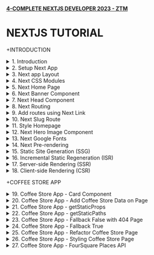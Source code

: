#### [4-COMPLETE NEXTJS DEVELOPER 2023 - ZTM](/courses/react/4.md)

# NEXTJS TUTORIAL

+INTRODUCTION

<details>
  <summary>1. Introduction </summary>

# Introduction

![image](https://github.com/omeatai/My-Tutorials/assets/32337103/d43dc0a4-431c-4e13-84c7-398544b6327d)
![image](https://github.com/omeatai/My-Tutorials/assets/32337103/9b63b39e-2f56-4aa8-b66f-122d5523c16b)
![image](https://github.com/omeatai/My-Tutorials/assets/32337103/f3a13054-0683-443a-a6ac-c7708f32a536)
![image](https://github.com/omeatai/My-Tutorials/assets/32337103/d3436004-d547-47f5-a5bd-7742a9f30cf4)
![image](https://github.com/omeatai/My-Tutorials/assets/32337103/cbed16b2-2d5f-4b0d-9930-ce13acb7b307)
![image](https://github.com/omeatai/My-Tutorials/assets/32337103/97bb191c-f27a-476b-9bec-8c377b7c839c)
![image](https://github.com/omeatai/My-Tutorials/assets/32337103/691548e8-62ec-41d1-9db4-881dd89b15e0)
![image](https://github.com/omeatai/My-Tutorials/assets/32337103/4611240a-1722-4ab7-93ea-4ab16a12a123)
![image](https://github.com/omeatai/My-Tutorials/assets/32337103/bfce4eb1-16ed-4ad0-a3ba-a271649fb55d)
![image](https://github.com/omeatai/My-Tutorials/assets/32337103/a9679896-0c93-45c6-81d5-e96977afbd22)
![image](https://github.com/omeatai/My-Tutorials/assets/32337103/79dae223-6bbc-4406-b573-be87b40a61bb)
![image](https://github.com/omeatai/My-Tutorials/assets/32337103/b630878c-ffb8-49c6-b881-a1031ae7e21e)
![image](https://github.com/omeatai/My-Tutorials/assets/32337103/e379ab3a-82ca-48f7-8774-98e9f500efcd)
![image](https://github.com/omeatai/My-Tutorials/assets/32337103/1e51fcb5-19e8-420b-8f15-879afb9c8a2a)

# #END</details>

<details>
  <summary>2. Setup Next App </summary>

# Setup Next App

# Create Next App for version 12

```jsb
npx create-next-app@12 <app-name> && cd <app-name> && npm i next@12

npx create-next-app@12 coffee-app && cd coffee-app && npm i next@12
```

# Create Next App for version 13

```jsb
npx create-next-app@latest
yarn create next-app
```

```jsb
What is your project named? coffee-app
Would you like to use TypeScript? No / Yes
Would you like to use ESLint? No / Yes
Would you like to use Tailwind CSS? No / Yes
Would you like to use `src/` directory? No / Yes
Would you like to use App Router? (recommended) No / Yes
Would you like to customize the default import alias (@/*)? No / Yes
What import alias would you like configured? @/*
```

# Upgrading from 12 to 13

```jsb
npm i next@latest react@latest react-dom@latest eslint-config-next@latest
yarn add next@latest react@latest react-dom@latest eslint-config-next@latest
pnpm up next react react-dom eslint-config-next --latest
bun add next@latest react@latest react-dom@latest eslint-config-next@latest
```

# Upgrading to version 12

```jsb
npm install react@latest react-dom@latest
yarn add react@latest react-dom@latest
pnpm update react@latest react-dom@latest
bun add react@latest react-dom@latest

npm install next@12
yarn add next@12
pnpm update next@12
bun add next@12
```

<img width="1298" alt="image" src="https://github.com/omeatai/My-Tutorials/assets/32337103/031bba8c-668b-4064-aaa6-64747fb0356b">


# #END</details>

<details>
  <summary>3. Next app Layout </summary>

# Next app Layout

### [https://github.com/omeatai/x-next-webapp/commit/205dbdd16227c77de5ebab591b2726789c2dcc5b](https://github.com/omeatai/x-next-webapp/commit/205dbdd16227c77de5ebab591b2726789c2dcc5b)

<img width="1014" alt="image" src="https://github.com/omeatai/My-Tutorials/assets/32337103/54ba405b-b53f-4f3a-b42b-5db412e3ca40">
<img width="1014" alt="image" src="https://github.com/omeatai/My-Tutorials/assets/32337103/943a90a2-d3fd-4aad-8721-75d3ce2ddef3">
<img width="1014" alt="image" src="https://github.com/omeatai/My-Tutorials/assets/32337103/9c4fe955-0d54-40b6-9694-455e751f8bb0">
<img width="1298" alt="image" src="https://github.com/omeatai/My-Tutorials/assets/32337103/385d9680-e444-43c4-9da0-d850462ab04e">
<img width="1298" alt="image" src="https://github.com/omeatai/My-Tutorials/assets/32337103/c5bdc508-7bca-4e13-8ad8-fab532b442d4">

# #END</details>

<details>
  <summary>4. Next CSS Modules </summary>

# Next CSS Modules

### [https://github.com/omeatai/x-next-webapp/commit/a477033ea99acebfd8aea802a44bd4b64ba5342a](https://github.com/omeatai/x-next-webapp/commit/a477033ea99acebfd8aea802a44bd4b64ba5342a)

<img width="1014" alt="image" src="https://github.com/omeatai/My-Tutorials/assets/32337103/871600a1-a932-496d-89cb-d32b0a558673">
<img width="1014" alt="image" src="https://github.com/omeatai/My-Tutorials/assets/32337103/d63f0806-7fc6-4302-8cec-4c719cf750be">
<img width="1298" alt="image" src="https://github.com/omeatai/My-Tutorials/assets/32337103/9ac6ea72-355e-4d32-90a7-a208d9ca68a8">

# #END</details>

<details>
  <summary>5. Next Home Page </summary>

# Next Home Page

### [https://github.com/omeatai/x-next-webapp/commit/626c8abd5688b078f128d4baf58d76ef0e81063e](https://github.com/omeatai/x-next-webapp/commit/626c8abd5688b078f128d4baf58d76ef0e81063e)

<img width="1300" alt="image" src="https://github.com/omeatai/My-Tutorials/assets/32337103/6a6e1835-8894-423f-826d-4d0a6651e466">
<img width="1014" alt="image" src="https://github.com/omeatai/My-Tutorials/assets/32337103/c410bfec-928d-4dcf-8d86-ed9db6f8ae4e">
<img width="1014" alt="image" src="https://github.com/omeatai/My-Tutorials/assets/32337103/fe239b76-d0fb-4c6b-8a42-eaa46fb14eb4">
<img width="1014" alt="image" src="https://github.com/omeatai/My-Tutorials/assets/32337103/0f98e617-10c1-466b-aead-9da01eda498e">
<img width="1300" alt="image" src="https://github.com/omeatai/My-Tutorials/assets/32337103/3f4923be-2173-4815-97a2-4a68fb4008db">

# #END</details>

<details>
  <summary>6. Next Banner Component </summary>

# Next Banner Component

### [https://github.com/omeatai/x-next-webapp/commit/00bccabd834fd8dbbce7a4d030a99f02ab267fa2](https://github.com/omeatai/x-next-webapp/commit/00bccabd834fd8dbbce7a4d030a99f02ab267fa2)

<img width="1014" alt="image" src="https://github.com/omeatai/My-Tutorials/assets/32337103/df5c2c5d-f2ef-4f8d-ad9a-227e3244d290">
<img width="1014" alt="image" src="https://github.com/omeatai/My-Tutorials/assets/32337103/fa29f14d-96b1-4cd5-b306-27f39dd1c3d3">
<img width="1014" alt="image" src="https://github.com/omeatai/My-Tutorials/assets/32337103/13985fbd-ba3a-476d-9858-bdc71b530175">
<img width="1014" alt="image" src="https://github.com/omeatai/My-Tutorials/assets/32337103/25c48848-355b-4a90-bf7c-0599a0b4bb4b">
<img width="1299" alt="image" src="https://github.com/omeatai/My-Tutorials/assets/32337103/38bc4f76-0050-40c4-9fef-7466e0d22a17">
<img width="1299" alt="image" src="https://github.com/omeatai/My-Tutorials/assets/32337103/0ce5c47e-31b2-447d-be78-965c4d92e17a">
<img width="1299" alt="image" src="https://github.com/omeatai/My-Tutorials/assets/32337103/a737d0ad-6c24-43ea-9046-f8c2532f195f">

# #END</details>

<details>
  <summary>7. Next Head Component </summary>

# Next Head Component

### [https://github.com/omeatai/x-next-webapp/commit/e760427e22606f731e4c8ddfb6b4d84708149cbc](https://github.com/omeatai/x-next-webapp/commit/e760427e22606f731e4c8ddfb6b4d84708149cbc)

<img width="1014" alt="image" src="https://github.com/omeatai/My-Tutorials/assets/32337103/2598b577-2616-410f-b588-9fb6018007d9">
<img width="1299" alt="image" src="https://github.com/omeatai/My-Tutorials/assets/32337103/0c38d1d8-8f71-4678-880f-cbf12d85c594">

# #END</details>

<details>
  <summary>8. Next Routing </summary>

# Next Routing 

### [https://github.com/omeatai/x-next-webapp/commit/936bef46df6e4365b30b689f41fa7e4e86c9d56e](https://github.com/omeatai/x-next-webapp/commit/936bef46df6e4365b30b689f41fa7e4e86c9d56e)

![image](https://github.com/omeatai/My-Tutorials/assets/32337103/9f1dcbfe-8f50-4e79-bb8e-37c918841fd3)
![image](https://github.com/omeatai/My-Tutorials/assets/32337103/8d31c391-ecee-4c26-98be-43ea235caf99)
<img width="1014" alt="image" src="https://github.com/omeatai/My-Tutorials/assets/32337103/3a9e23ff-3171-4160-8cb7-73278dc04022">
<img width="1014" alt="image" src="https://github.com/omeatai/My-Tutorials/assets/32337103/e59a9f08-ae01-473f-bf7d-9e3cea55014e">
<img width="1014" alt="image" src="https://github.com/omeatai/My-Tutorials/assets/32337103/c8f4f039-b0ee-47c9-ae4b-9c99af36f01b">
<img width="1014" alt="image" src="https://github.com/omeatai/My-Tutorials/assets/32337103/5f557732-6c67-4ffa-8a2b-f5c9cf60eb5d">
<img width="1295" alt="image" src="https://github.com/omeatai/My-Tutorials/assets/32337103/a3948248-1d27-4e65-87b4-7b5aa20ca42d">
<img width="1295" alt="image" src="https://github.com/omeatai/My-Tutorials/assets/32337103/ca62d637-ba35-4df2-8110-7f798bb4fd7c">
<img width="1295" alt="image" src="https://github.com/omeatai/My-Tutorials/assets/32337103/3aee1c32-4761-4005-ad76-c5d5b4c58453">

# #END</details>

<details>
  <summary>9. Add routes using Next Link </summary>

# Add routes using Next Link

### [https://github.com/omeatai/x-next-webapp/commit/cd4814ea22b697d859cd515cd5a9e16b4b320fc2](https://github.com/omeatai/x-next-webapp/commit/cd4814ea22b697d859cd515cd5a9e16b4b320fc2)

![image](https://github.com/omeatai/My-Tutorials/assets/32337103/91b9a2b3-ffe0-4674-8577-c6114ab2bbeb)
<img width="1015" alt="image" src="https://github.com/omeatai/My-Tutorials/assets/32337103/13c82c86-7c08-4497-b6b2-91997191f11b">
<img width="1015" alt="image" src="https://github.com/omeatai/My-Tutorials/assets/32337103/487f3dc8-5920-4b57-af3f-8da29b80399a">
<img width="1295" alt="image" src="https://github.com/omeatai/My-Tutorials/assets/32337103/d481eda6-56ba-4bcf-91b5-4f65aff37431">
<img width="1295" alt="image" src="https://github.com/omeatai/My-Tutorials/assets/32337103/14dc776d-4c16-4c91-80e7-7be3c6df7027">

# #END</details>

<details>
  <summary>10. Next Slug Route  </summary>

# Next Slug Route

### [https://github.com/omeatai/x-next-webapp/commit/96fb2cc0a7066d3969969eb530f52ecf70b952bd](https://github.com/omeatai/x-next-webapp/commit/96fb2cc0a7066d3969969eb530f52ecf70b952bd)

# Install Lodash

```jsb
npm i --save lodash
```

<img width="1295" alt="image" src="https://github.com/omeatai/My-Tutorials/assets/32337103/d574cb83-9a89-42dc-b0c9-4b3dedf72fc0">
<img width="1295" alt="image" src="https://github.com/omeatai/My-Tutorials/assets/32337103/a1320dd2-bffe-4277-acb4-ef68a019991e">
<img width="1295" alt="image" src="https://github.com/omeatai/My-Tutorials/assets/32337103/2a0abf07-e5e7-4b57-9367-20814892ad95">
<img width="1015" alt="image" src="https://github.com/omeatai/My-Tutorials/assets/32337103/3dc6b2dd-8c5c-44dc-bc11-f0f25c5930d9">
<img width="1015" alt="image" src="https://github.com/omeatai/My-Tutorials/assets/32337103/2a01b56a-4a8a-450c-a6ac-4b9cc40b43a6">
<img width="1295" alt="image" src="https://github.com/omeatai/My-Tutorials/assets/32337103/3251bd47-bc94-4258-8b6f-30be0ffbe6a2">
<img width="1295" alt="image" src="https://github.com/omeatai/My-Tutorials/assets/32337103/4b705269-0418-42e3-9f76-66bc39e03d05">

# #END</details>

<details>
  <summary>11. Style Homepage </summary>

# Style Homepage

### [https://github.com/omeatai/x-next-webapp/commit/368037faab54690d2022b86aa559cbafbbb9a754](https://github.com/omeatai/x-next-webapp/commit/368037faab54690d2022b86aa559cbafbbb9a754)

<img width="1013" alt="image" src="https://github.com/omeatai/My-Tutorials/assets/32337103/b8c2345a-54f8-4390-b9b5-3e351bc5c8e2">
<img width="1013" alt="image" src="https://github.com/omeatai/My-Tutorials/assets/32337103/f2ab47b3-266b-4121-bd09-de3d8f8048a4">
<img width="1013" alt="image" src="https://github.com/omeatai/My-Tutorials/assets/32337103/5ab858bf-78b7-4c1e-b228-858347a28e60">
<img width="1013" alt="image" src="https://github.com/omeatai/My-Tutorials/assets/32337103/d98f1bcb-487b-424b-a032-d424fcfa4e50">
<img width="1013" alt="image" src="https://github.com/omeatai/My-Tutorials/assets/32337103/32d44288-0c7c-4da7-ac1d-e1fddd5039ed">
<img width="1285" alt="image" src="https://github.com/omeatai/My-Tutorials/assets/32337103/2b9e1983-6fe0-48f7-ab24-5cdc027bec72">

# #END</details>

<details>
  <summary>12. Next Hero Image Component  </summary>

# Next Hero Image Component

### [https://github.com/omeatai/x-next-webapp/commit/cab6c3af3ce7996a2d79c5584d8870e93d7865b8](https://github.com/omeatai/x-next-webapp/commit/cab6c3af3ce7996a2d79c5584d8870e93d7865b8)

<img width="1275" alt="image" src="https://github.com/omeatai/My-Tutorials/assets/32337103/4af4cee0-5e73-43cc-aab3-08e5111d3530">
<img width="1275" alt="image" src="https://github.com/omeatai/My-Tutorials/assets/32337103/793233b3-47c6-4d1b-9e49-04021e1420bf">
<img width="1275" alt="image" src="https://github.com/omeatai/My-Tutorials/assets/32337103/7514ec08-ad22-4aca-b8d4-4f80830ce4c6">
<img width="1275" alt="image" src="https://github.com/omeatai/My-Tutorials/assets/32337103/abf76ec3-ae45-4a4f-8420-bea4116b3e53">
<img width="1017" alt="image" src="https://github.com/omeatai/My-Tutorials/assets/32337103/38ee4dc6-dde3-4c26-9e28-d5f4546f5125">
<img width="1017" alt="image" src="https://github.com/omeatai/My-Tutorials/assets/32337103/fefb4ce9-f4ca-461d-8449-8c46d05dd39b">
<img width="1287" alt="image" src="https://github.com/omeatai/My-Tutorials/assets/32337103/af69bbb7-d653-4b4a-9861-2fab5fefe95f">

# #END</details>

<details>
  <summary>13. Next Google Fonts  </summary>

# Next Google Fonts

### [https://github.com/omeatai/x-next-webapp/commit/6287e37850702f7631e09cbb28c6366be88c6b8d](https://github.com/omeatai/x-next-webapp/commit/6287e37850702f7631e09cbb28c6366be88c6b8d)

# Custom Document Sample

```js
import { Html, Head, Main, NextScript } from 'next/document'
 
export default function Document() {
  return (
    <Html lang="en">
      <Head>
        <link
          rel="preload"
          href="/fonts/IBMPlexSans-Bold.ttf"
          as="font"
          crossOrigin="anonymous"
        ></link>
        <link
          rel="preload"
          href="/fonts/IBMPlexSans-Regular.ttf"
          as="font"
          crossOrigin="anonymous"
        ></link>
        <link
          rel="preload"
          href="/fonts/IBMPlexSans-SemiBold.ttf"
          as="font"
          crossOrigin="anonymous"
        ></link>
      </Head>
      <body>
        <Main />
        <NextScript />
      </body>
    </Html>
  )
}
```

```js
import Document, { Head, Html, Main, NextScript } from "next/document";

class MyDocument extends Document {
  render() {
    return (
      <Html lang="en">
        <Head>
        <link
          rel="preload"
          href="/fonts/IBMPlexSans-Bold.ttf"
          as="font"
          crossOrigin="anonymous"
        ></link>
        <link
          rel="preload"
          href="/fonts/IBMPlexSans-Regular.ttf"
          as="font"
          crossOrigin="anonymous"
        ></link>
        <link
          rel="preload"
          href="/fonts/IBMPlexSans-SemiBold.ttf"
          as="font"
          crossOrigin="anonymous"
        ></link>
      </Head>
        <body>
          <Main></Main>
          <NextScript />
        </body>
      </Html>
    );
  }
}

export default MyDocument;
```

<img width="1287" alt="image" src="https://github.com/omeatai/My-Tutorials/assets/32337103/040d266a-fa7d-40f2-9a84-47148a0cbfb4">
<img width="1287" alt="image" src="https://github.com/omeatai/My-Tutorials/assets/32337103/c24838b8-37b5-4532-9f08-386f53409ee2">
<img width="1044" alt="image" src="https://github.com/omeatai/My-Tutorials/assets/32337103/5171dfeb-6b5e-42f6-bd63-c1419f9110a8">
<img width="1291" alt="image" src="https://github.com/omeatai/My-Tutorials/assets/32337103/a8401544-bb0d-44d8-b260-15e0bb3dcd66">
<img width="1291" alt="image" src="https://github.com/omeatai/My-Tutorials/assets/32337103/4829113a-07bd-4e4f-aee8-d50504de54d7">
<img width="1015" alt="image" src="https://github.com/omeatai/My-Tutorials/assets/32337103/12041b4b-e79d-4114-a17b-763f7a7791d1">
<img width="1015" alt="image" src="https://github.com/omeatai/My-Tutorials/assets/32337103/d43dcb8f-e299-4543-b7a6-bbb8968e97ff">
<img width="1015" alt="image" src="https://github.com/omeatai/My-Tutorials/assets/32337103/1d4c9cb0-7ffe-45dc-a78c-901b429fb6cd">
<img width="1291" alt="image" src="https://github.com/omeatai/My-Tutorials/assets/32337103/857d5e9a-c1dd-4cfc-ba3c-b6078f86e8ed">
<img width="1291" alt="image" src="https://github.com/omeatai/My-Tutorials/assets/32337103/9e82152c-e7f6-4973-bf1d-84b9058db810">
<img width="1291" alt="image" src="https://github.com/omeatai/My-Tutorials/assets/32337103/d8347a61-8804-4682-b3d5-f616cfb9c0c9">

# #END</details>

<details>
  <summary>14. Next Pre-rendering  </summary>

# Next Pre-rendering

![image](https://github.com/omeatai/My-Tutorials/assets/32337103/e196f6ee-676d-4eb5-b81b-d50d40ffd817)
![image](https://github.com/omeatai/My-Tutorials/assets/32337103/a5742603-5635-4f8a-b4c8-48b46cc7625b)
![image](https://github.com/omeatai/My-Tutorials/assets/32337103/14e2de3f-c881-493d-90c5-51cfab4f5337)
![image](https://github.com/omeatai/My-Tutorials/assets/32337103/33756400-b6ce-457d-baa2-a50ed0475660)
![image](https://github.com/omeatai/My-Tutorials/assets/32337103/30ebd3a9-eee8-4617-8656-c50c6ba771ef)
![image](https://github.com/omeatai/My-Tutorials/assets/32337103/2f847285-e937-4065-b218-c1f3e3e76189)
![image](https://github.com/omeatai/My-Tutorials/assets/32337103/8b9858c5-7ebc-417c-a9dd-76c40bf0ed87)
![image](https://github.com/omeatai/My-Tutorials/assets/32337103/fd5f4b68-c7f8-4994-9690-5e7aa0d5bc11)
![image](https://github.com/omeatai/My-Tutorials/assets/32337103/f081e628-6347-46fb-9ba7-a03015b11cfe)
![image](https://github.com/omeatai/My-Tutorials/assets/32337103/d27d2501-9c0b-4ad6-8dba-c541ab4018c7)

# #END</details>

<details>
  <summary>15. Static Site Generation (SSG) </summary>

# Static Site Generation (SSG)

![image](https://github.com/omeatai/My-Tutorials/assets/32337103/10373d28-9355-4d41-94ea-5417f46b8780)
![image](https://github.com/omeatai/My-Tutorials/assets/32337103/cbf625df-8abc-4dab-904a-454a0d40a23c)
![image](https://github.com/omeatai/My-Tutorials/assets/32337103/7be38c5e-2c6f-4dd4-a79a-8b4a64cf0746)

# #END</details>

<details>
  <summary>16. Incremental Static Regeneration (ISR) </summary>

# Incremental Static Regeneration (ISR)

![image](https://github.com/omeatai/My-Tutorials/assets/32337103/fb966874-5596-41de-9eee-7c50fa94d61e)
![image](https://github.com/omeatai/My-Tutorials/assets/32337103/6c245e3d-291c-4dbb-95b6-110716260c19)

# #END</details>

<details>
  <summary>17. Server-side Rendering (SSR) </summary>

# Server-side Rendering (SSR)

![image](https://github.com/omeatai/My-Tutorials/assets/32337103/c0b86b70-1094-4c05-8c9b-04ef458b4a9d)
![image](https://github.com/omeatai/My-Tutorials/assets/32337103/0bd0ad7b-2f0c-44d6-9d24-da79b2957276)

# #END</details>

<details>
  <summary>18. Client-side Rendering (CSR) </summary>

# Client-side Rendering (CSR)

![image](https://github.com/omeatai/My-Tutorials/assets/32337103/255a5133-ca6a-4e3e-9160-19f77c931ed8)
![image](https://github.com/omeatai/My-Tutorials/assets/32337103/34fc5a4d-52c9-4497-95db-4a85c5e0bf26)
![image](https://github.com/omeatai/My-Tutorials/assets/32337103/c4b3b458-4ee3-4eef-9472-a8b5a8301035)
![image](https://github.com/omeatai/My-Tutorials/assets/32337103/507bbe96-12b8-455c-aa1e-624f94ccb708)

# #END</details>

+COFFEE STORE APP

<details>
  <summary>19. Coffee Store App - Card Component </summary>

# Coffee Store App - Card Component

### [https://github.com/omeatai/x-next-webapp/commit/5b64337f07ad26641fed3707c1bf2b2f258eca43](https://github.com/omeatai/x-next-webapp/commit/5b64337f07ad26641fed3707c1bf2b2f258eca43)

# Install Classnames

```jsbs
npm i classnames
```

![image](https://github.com/omeatai/My-Tutorials/assets/32337103/c7fb9b80-3bd0-4e5b-a841-02d5e06e4ad2)
![image](https://github.com/omeatai/My-Tutorials/assets/32337103/9f5b9990-ce84-4e7e-ae5b-f1c0b6c71eb6)
<img width="1344" alt="image" src="https://github.com/omeatai/My-Tutorials/assets/32337103/11954654-60c7-444b-aa3d-16f9d8b5b6f5">
<img width="1294" alt="image" src="https://github.com/omeatai/My-Tutorials/assets/32337103/89a8458d-a31c-49df-859c-49b47574a58d">
<img width="982" alt="image" src="https://github.com/omeatai/My-Tutorials/assets/32337103/1eae7b8e-86e0-4300-ae26-de86941b3350">
<img width="982" alt="image" src="https://github.com/omeatai/My-Tutorials/assets/32337103/57da21f6-15cb-4b6b-b5d9-de46da9864b5">
<img width="982" alt="image" src="https://github.com/omeatai/My-Tutorials/assets/32337103/4f2a25c3-7a6f-4d5a-86a3-ed911f132fd5">
<img width="982" alt="image" src="https://github.com/omeatai/My-Tutorials/assets/32337103/8ac707ae-cee9-4b2c-ada3-4fcf05fe3544">
<img width="982" alt="image" src="https://github.com/omeatai/My-Tutorials/assets/32337103/0b5e91a2-91cc-40db-a184-c71bdbdd9dff">
<img width="982" alt="image" src="https://github.com/omeatai/My-Tutorials/assets/32337103/09fac62a-f044-40b5-b791-a1087a8851fd">
<img width="982" alt="image" src="https://github.com/omeatai/My-Tutorials/assets/32337103/aa5fa158-4abf-4d55-a95c-16c851964851">
<img width="982" alt="image" src="https://github.com/omeatai/My-Tutorials/assets/32337103/4ec18265-806f-4ce0-9f95-2f3900f85362">
<img width="1241" alt="image" src="https://github.com/omeatai/My-Tutorials/assets/32337103/83c922ad-1387-43c5-b14a-84d036dfd380">

# #END</details>

<details>
  <summary>20. Coffee Store App - Add Coffee Store Data on Page </summary>

# Coffee Store App - Add Coffee Store Data on Page

### [https://github.com/omeatai/x-next-webapp/commit/b483a7a50910ea80501423031f3f5237efc1d340](https://github.com/omeatai/x-next-webapp/commit/b483a7a50910ea80501423031f3f5237efc1d340)

<img width="1314" alt="image" src="https://github.com/omeatai/My-Tutorials/assets/32337103/c7a76381-3fac-44cb-b36a-524185004704">
<img width="1314" alt="image" src="https://github.com/omeatai/My-Tutorials/assets/32337103/f26db51e-2caa-4404-865d-a4a0e75f7f55">
<img width="1314" alt="image" src="https://github.com/omeatai/My-Tutorials/assets/32337103/bc93a808-9599-41a6-af11-ee082d5650cb">
<img width="1030" alt="image" src="https://github.com/omeatai/My-Tutorials/assets/32337103/20253b4b-0550-498f-a8b0-a0a8b60bfb15">
<img width="1030" alt="image" src="https://github.com/omeatai/My-Tutorials/assets/32337103/80f434ff-4cae-4450-b1e3-bcdc6cc1c8e6">
<img width="1030" alt="image" src="https://github.com/omeatai/My-Tutorials/assets/32337103/9b29cc1f-795f-4549-b4a8-3f76dd7c3d1f">
<img width="1030" alt="image" src="https://github.com/omeatai/My-Tutorials/assets/32337103/d07eef32-58ed-42bd-87ec-8361c234d6dd">
<img width="1313" alt="image" src="https://github.com/omeatai/My-Tutorials/assets/32337103/ad08b8f0-bbc0-4ae8-bcba-ba0ce496b135">

# #END</details>

<details>
  <summary>21. Coffee Store App - getStaticProps </summary>

# Coffee Store App - getStaticProps

### [https://github.com/omeatai/x-next-webapp/commit/cb4387db3785c0e227c9323e584ce6f3acefe42b](https://github.com/omeatai/x-next-webapp/commit/cb4387db3785c0e227c9323e584ce6f3acefe42b)

# getstaticprops

```js
export async function getStaticProps() {
  const res = await fetch('https://api.github.com/repos/vercel/next.js')
  const repo = await res.json()
  return { props: { repo } }
}
 
export default function Page({ repo }) {
  return repo.stargazers_count
}
```

```ts
import type { InferGetStaticPropsType, GetStaticProps } from 'next'
 
type Repo = {
  name: string
  stargazers_count: number
}
 
export const getStaticProps = (async (context) => {
  const res = await fetch('https://api.github.com/repos/vercel/next.js')
  const repo = await res.json()
  return { props: { repo } }
}) satisfies GetStaticProps<{
  repo: Repo
}>
 
export default function Page({
  repo,
}: InferGetStaticPropsType<typeof getStaticProps>) {
  return repo.stargazers_count
}
```

![image](https://github.com/omeatai/My-Tutorials/assets/32337103/471ed385-b4bd-40ae-9371-54d857f1deba)
![image](https://github.com/omeatai/My-Tutorials/assets/32337103/c46608f3-28ef-4c93-8423-98acdfa1844d)
<img width="1029" alt="image" src="https://github.com/omeatai/My-Tutorials/assets/32337103/1e0ab3f7-0dda-41ee-ad56-cc06c5619219">
<img width="1029" alt="image" src="https://github.com/omeatai/My-Tutorials/assets/32337103/e104de9c-7556-4445-8939-f74f2ad82541">
<img width="1278" alt="image" src="https://github.com/omeatai/My-Tutorials/assets/32337103/1d86752c-9d52-45f2-ad45-612f5283e186">
<img width="1278" alt="image" src="https://github.com/omeatai/My-Tutorials/assets/32337103/07f1f5f7-0195-4cfa-adbe-d5069186d639">

# #END</details>

<details>
  <summary>22. Coffee Store App - getStaticPaths </summary>

# Coffee Store App - getStaticPaths

### [https://github.com/omeatai/x-next-webapp/commit/ea4f1c64e2d2300457d7a770ade4eb8e73dd32a1](https://github.com/omeatai/x-next-webapp/commit/ea4f1c64e2d2300457d7a770ade4eb8e73dd32a1)

# getStaticPaths

```js
export async function getStaticPaths() {
  return {
    paths: [
      {
        params: {
          name: 'next.js',
        },
      }, // See the "paths" section below
    ],
    fallback: true, // false or "blocking"
  }
}
 
export async function getStaticProps() {
  const res = await fetch('https://api.github.com/repos/vercel/next.js')
  const repo = await res.json()
  return { props: { repo } }
}
 
export default function Page({ repo }) {
  return repo.stargazers_count
}
```

```js
import type {
  InferGetStaticPropsType,
  GetStaticProps,
  GetStaticPaths,
} from 'next'
 
type Repo = {
  name: string
  stargazers_count: number
}
 
export const getStaticPaths = (async () => {
  return {
    paths: [
      {
        params: {
          name: 'next.js',
        },
      }, // See the "paths" section below
    ],
    fallback: true, // false or "blocking"
  }
}) satisfies GetStaticPaths
 
export const getStaticProps = (async (context) => {
  const res = await fetch('https://api.github.com/repos/vercel/next.js')
  const repo = await res.json()
  return { props: { repo } }
}) satisfies GetStaticProps<{
  repo: Repo
}>
 
export default function Page({
  repo,
}: InferGetStaticPropsType<typeof getStaticProps>) {
  return repo.stargazers_count
}
```

![image](https://github.com/omeatai/My-Tutorials/assets/32337103/b25688dd-412f-40be-82d7-4fdb2f50eab4)
![image](https://github.com/omeatai/My-Tutorials/assets/32337103/da6dad74-d55c-4156-8077-8b4674be23bb)
<img width="1029" alt="image" src="https://github.com/omeatai/My-Tutorials/assets/32337103/ceb9d77c-a3c8-46e2-bf47-6ec07dae1957">
<img width="1029" alt="image" src="https://github.com/omeatai/My-Tutorials/assets/32337103/c66afbea-2f64-42c0-acbc-427a7702aa3f">
<img width="1029" alt="image" src="https://github.com/omeatai/My-Tutorials/assets/32337103/420ee76b-d14b-4503-8950-58e694e4e1a8">
<img width="1281" alt="image" src="https://github.com/omeatai/My-Tutorials/assets/32337103/1b17d9b8-ad6e-4273-8733-f0bf8c9e4c07">
<img width="1281" alt="image" src="https://github.com/omeatai/My-Tutorials/assets/32337103/72328a34-2d97-435c-86b6-68a06eb1929f">
<img width="1281" alt="image" src="https://github.com/omeatai/My-Tutorials/assets/32337103/8626a134-238b-453d-9592-21643ccd7b6e">

# #END</details>

<details>
  <summary>23. Coffee Store App - Fallback False with 404 Page </summary>

# Coffee Store App - Fallback False with 404 Page

### [https://github.com/omeatai/x-next-webapp/commit/07838218c139b2c3608d5bd713548bfc1056c4b0](https://github.com/omeatai/x-next-webapp/commit/07838218c139b2c3608d5bd713548bfc1056c4b0)

![image](https://github.com/omeatai/My-Tutorials/assets/32337103/a82e88cb-6cf3-492f-8a0a-1e03a4d8cda3)

<img width="1281" alt="image" src="https://github.com/omeatai/My-Tutorials/assets/32337103/e960451e-bad1-439e-92b6-5d2f2c4e5d1b">
<img width="1281" alt="image" src="https://github.com/omeatai/My-Tutorials/assets/32337103/c2d6ce6c-efc3-48ca-bc86-98f77e880338">

# #END</details>

<details>
  <summary>24. Coffee Store App - Fallback True </summary>

# Coffee Store App - Fallback True 

### [https://github.com/omeatai/x-next-webapp/commit/16340b7e8f177b33fb91ca34eb796f71f6f30764](https://github.com/omeatai/x-next-webapp/commit/16340b7e8f177b33fb91ca34eb796f71f6f30764)

![image](https://github.com/omeatai/My-Tutorials/assets/32337103/69e30f75-9d10-4c04-83c8-a12fffbdac25)
![image](https://github.com/omeatai/My-Tutorials/assets/32337103/704a9711-8856-4a02-86d3-c7a481084938)
![image](https://github.com/omeatai/My-Tutorials/assets/32337103/367d84f3-479e-448f-859e-8e2c0e4df4a2)
<img width="1029" alt="image" src="https://github.com/omeatai/My-Tutorials/assets/32337103/d9848786-1655-4083-a0e5-6cd5921b43e8">
<img width="1029" alt="image" src="https://github.com/omeatai/My-Tutorials/assets/32337103/5116b0da-0719-4136-bbc1-45a289db8edd">
<img width="1256" alt="image" src="https://github.com/omeatai/My-Tutorials/assets/32337103/fcbdb10f-9a96-4b9d-884c-5eddbcb10fd5">

# #END</details>

<details>
  <summary>25. Coffee Store App - Refactor Coffee Store Page </summary>

# Coffee Store App - Refactor Coffee Store Page

### [https://github.com/omeatai/x-next-webapp/commit/1b2e4e2260112e0ace01b3b5c26352c57c5ad6dc](https://github.com/omeatai/x-next-webapp/commit/1b2e4e2260112e0ace01b3b5c26352c57c5ad6dc)

<img width="1070" alt="image" src="https://github.com/omeatai/My-Tutorials/assets/32337103/5fd27814-ab90-413f-9033-770c22a41c82">
<img width="1070" alt="image" src="https://github.com/omeatai/My-Tutorials/assets/32337103/968b4722-d0c2-4c3f-9b26-a6c25af7be78">
<img width="1070" alt="image" src="https://github.com/omeatai/My-Tutorials/assets/32337103/31b87e9e-83ba-42cd-aae3-6132759327f9">
<img width="1070" alt="image" src="https://github.com/omeatai/My-Tutorials/assets/32337103/3d5f6209-c2b9-4161-9619-00cb9608b358">
<img width="1257" alt="image" src="https://github.com/omeatai/My-Tutorials/assets/32337103/d6495b68-cb06-4bc0-84d4-1d2d6377dc67">

# #END</details>

<details>
  <summary>26. Coffee Store App - Styling Coffee Store Page </summary>

# Coffee Store App - Styling Coffee Store Page

### [https://github.com/omeatai/x-next-webapp/commit/339db0b6697fa2378dfd21a5528c6be159bdd13f](https://github.com/omeatai/x-next-webapp/commit/339db0b6697fa2378dfd21a5528c6be159bdd13f)

<img width="1371" alt="image" src="https://github.com/omeatai/My-Tutorials/assets/32337103/4338fbbe-601f-4d4b-8146-6e7fbe8c87fc">
<img width="1070" alt="image" src="https://github.com/omeatai/My-Tutorials/assets/32337103/5bb0576c-1db2-4748-becd-c9ae8a303109">
<img width="1070" alt="image" src="https://github.com/omeatai/My-Tutorials/assets/32337103/a9ccf1ec-d9dc-4c93-9e40-c6e3c6bb351a">
<img width="1070" alt="image" src="https://github.com/omeatai/My-Tutorials/assets/32337103/880dc80f-ccf6-4757-bb96-056014edba64">
<img width="1373" alt="image" src="https://github.com/omeatai/My-Tutorials/assets/32337103/3c9f956a-5ee2-45e3-86e7-16c2a148bdde">

# #END</details>

<details>
  <summary>27. Coffee Store App - FourSquare Places API  </summary>

# Coffee Store App - FourSquare Places API

# Using Axios

```jsbs
npm install axios --save
```

```js
import axios from 'axios';

const options = {
  method: 'GET',
  url: 'https://api.foursquare.com/v3/places/search',
  params: {query: 'coffee', ll: '51.04%2C-114.07', limit: '6'},
  headers: {
    accept: 'application/json',
    Authorization: ''
  }
};

axios
  .request(options)
  .then(function (response) {
    console.log(response.data);
  })
  .catch(function (error) {
    console.error(error);
  });
```

# Using fetch

```js
const options = {
    method: "GET",
    headers: {
      Accept: "application/json",
      Authorization: "",
    },
  };

  fetch("https://api.foursquare.com/v3/places/search", options)
    .then((response) => response.json())
    .then((response) => console.log(response))
    .catch((err) => console.error(err));
```

<img width="1325" alt="image" src="https://github.com/omeatai/My-Tutorials/assets/32337103/203f0920-e45b-4578-a1ba-74afa1e66ecf">
<img width="1373" alt="image" src="https://github.com/omeatai/My-Tutorials/assets/32337103/b6f8af39-7ab5-4627-9ed1-6be9d59129c4">
<img width="1325" alt="image" src="https://github.com/omeatai/My-Tutorials/assets/32337103/c6733f30-7d97-47c0-8f26-0b7e7ca17285">
<img width="1325" alt="image" src="https://github.com/omeatai/My-Tutorials/assets/32337103/f0ea4521-991b-4dc2-9255-83a3b4236b0f">
<img width="1325" alt="image" src="https://github.com/omeatai/My-Tutorials/assets/32337103/bb063acc-8f6d-4ab8-922e-986e3f0c23a7">
<img width="1325" alt="image" src="https://github.com/omeatai/My-Tutorials/assets/32337103/dffdb8e1-3963-40fb-a308-d1e7e4a9550a">
<img width="1325" alt="image" src="https://github.com/omeatai/My-Tutorials/assets/32337103/982440ad-3e65-43df-b18d-1dc1712ee3c7">


```js

```

```js

```

```js

```

```js

```

```js

```

```js

```

```js

```

```js

```

```js

```

```js

```

```js

```

```js

```


</details>
